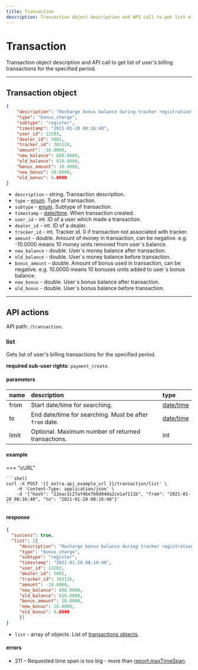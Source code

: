 ```yaml
---
title: Transaction
description: Transaction object description and API call to get list of user's billing transactions for the specified period.
---
```


# Transaction

Transaction object description and API call to get list of user's billing transactions for the specified period.

***

## Transaction object

```json
{
    "description": "Recharge bonus balance during tracker registration",
    "type": "bonus_charge",
    "subtype": "register",
    "timestamp": "2021-01-28 08:16:40",
    "user_id": 12203,
    "dealer_id": 5001,
    "tracker_id": 303126,
    "amount": -10.0000,
    "new_balance": 800.0000,
    "old_balance": 810.0000,
    "bonus_amount": 10.0000,
    "new_bonus": 10.0000,
    "old_bonus": 0.0000
}
```

* `description` - string. Transaction description.
* `type` - [enum](../../getting-started.md#data-types). Type of transaction.
* `subtype` - [enum](../../getting-started.md#data-types). Subtype of transaction.
* `timestamp` - [date/time](../../getting-started.md#data-types). When transaction created.
* `user_id` - int. ID of a user which made a transaction.
* `dealer_id` - int. ID of a dealer.
* `tracker_id` - int. Tracker id. 0 if transaction not associated with tracker.
* `amount` - double. Amount of money in transaction, can be negative. e.g. -10.0000 means 10 money units removed from user`s balance.
* `new_balance` - double. User`s money balance after transaction.
* `old_balance` - double. User`s money balance before transaction.
* `bonus_amount` - double. Amount of bonus used in transaction, can be negative. e.g. 10.0000 means 10 bonuses units added to user`s bonus balance.
* `new_bonus` - double. User`s bonus balance after transaction.
* `old_bonus` - double. User`s bonus balance before transaction.

***

## API actions

API path: `/transaction`.

### list

Gets list of user's billing transactions for the specified period.

**required sub-user rights**: `payment_create`.

#### parameters

| name | description | type|
| :------ | :------ | :-----|
| from | Start date/time for searching. | [date/time](../../getting-started.md#data-types) |
| to | End date/time for searching. Must be after `from` date. | [date/time](../../getting-started.md#data-types) |
| limit | Optional. Maximum number of returned transactions. | int |

#### example

=== "cURL"

    ```shell
    curl -X POST '{{ extra.api_example_url }}/transaction/list' \
        -H 'Content-Type: application/json' \
        -d '{"hash": "22eac1c27af4be7b9d04da2ce1af111b", "from": "2021-01-20 08:16:40", "to": "2021-01-28 08:16:40"}'
    ```

#### response

```json
{
  "success": true,
  "list": [{
     "description": "Recharge bonus balance during tracker registration",
     "type": "bonus_charge",
     "subtype": "register",
     "timestamp": "2021-01-28 08:16:40",
     "user_id": 12203,
     "dealer_id": 5001,
     "tracker_id": 303126,
     "amount": -10.0000,
     "new_balance": 800.0000,
     "old_balance": 810.0000,
     "bonus_amount": 10.0000,
     "new_bonus": 10.0000,
     "old_bonus": 0.0000
     }]
}
```

* `list` - array of objects. List of [transactions objects](#transaction-object).

#### errors

* 211 – Requested time span is too big - more than [report.maxTimeSpan](../commons/dealer.md).
